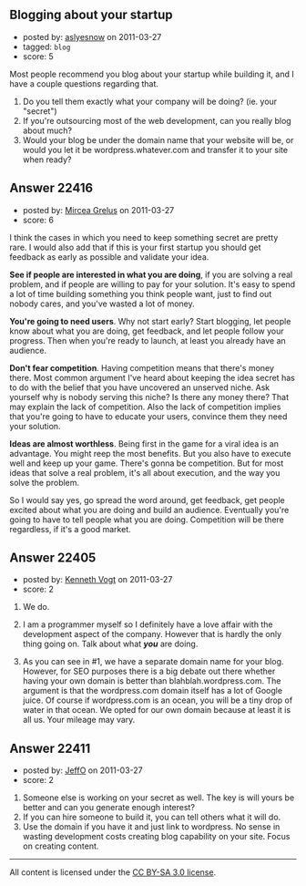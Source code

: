 ## Blogging about your startup

- posted by: [aslyesnow](https://stackexchange.com/users/-1/8563-aslyesnow) on 2011-03-27
- tagged: `blog`
- score: 5

Most people recommend you blog about your startup while building it, and I have a couple questions regarding that. 

1. Do you tell them exactly what your company will be doing? (ie. your "secret")
2. If you're outsourcing most of the web development, can you really blog about much?
3. Would your blog be under the domain name that your website will be, or would you let it be wordpress.whatever.com  and transfer it to your site when ready?


## Answer 22416

- posted by: [Mircea Grelus](https://stackexchange.com/users/-1/1822-mircea-grelus) on 2011-03-27
- score: 6

I think the cases in which you need to keep something secret are pretty rare. I would also add that if this is your first startup you should get feedback as early as possible and validate your idea. 

**See if people are interested in what you are doing**, if you are solving a real problem, and if people are willing to pay for your solution. It's easy to spend a lot of time building something you think people want, just to find out nobody cares, and you've wasted a lot of money. 

**You're going to need users**. Why not start early? Start blogging, let people know about what you are doing, get feedback, and let people follow your progress. Then when you're ready to launch, at least you already have an audience.

**Don't fear competition**. Having competition means that there's money there. Most common argument I've heard about keeping the idea secret has to do with the belief that you have uncovered an unserved niche. Ask yourself why is nobody serving this niche? Is there any money there? That may explain the lack of competition. Also the lack of competition implies that you're going to have to educate your users, convince them they need your solution. 

**Ideas are almost worthless**. Being first in the game for a viral idea is an advantage. You might reep the most benefits. But you also have to execute well and keep up your game. There's gonna be competition. 
But for most ideas that solve a real problem, it's all about execution, and the way you solve the problem.

So I would say yes, go spread the word around, get feedback, get people excited about what you are doing and build an audience. Eventually you're going to have to tell people what you are doing. Competition will be there regardless, if it's a good market.



## Answer 22405

- posted by: [Kenneth Vogt](https://stackexchange.com/users/-1/6736-kenneth-vogt) on 2011-03-27
- score: 2

1. We do. 
2. I am a programmer myself so I definitely have a love affair with the development aspect of the company. However that is hardly the only thing going on. Talk about what ***you*** are doing.

3. As you can see in #1, we have a separate domain name for your blog. However, for SEO purposes there is a big debate out there whether having your own domain is better than blahblah.wordpress.com. The argument is that the wordpress.com domain itself has a lot of Google juice. Of course if wordpress.com is an ocean, you will be a tiny drop of water in that ocean. We opted for our own domain because at least it is all us. Your mileage may vary.


 


## Answer 22411

- posted by: [JeffO](https://stackexchange.com/users/-1/1796-jeffo) on 2011-03-27
- score: 2

1. Someone else is working on your secret as well. The key is will yours be better and can you generate enough interest?
2. If you can hire someone to build it, you can tell others what it will do. 
3. Use the domain if you have it and just link to wordpress. No sense in wasting development costs creating blog capability on your site. Focus on creating content.



---

All content is licensed under the [CC BY-SA 3.0 license](https://creativecommons.org/licenses/by-sa/3.0/).
